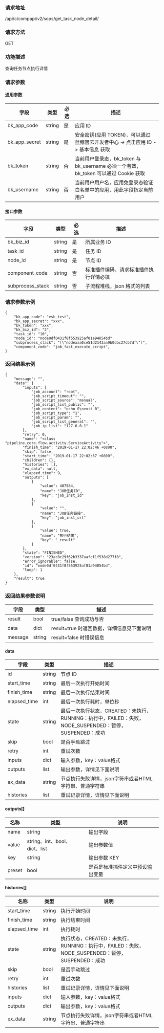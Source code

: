 
### 请求地址

/api/c/compapi/v2/sops/get_task_node_detail/



### 请求方法

GET


### 功能描述

查询任务节点执行详情

### 请求参数


#### 通用参数

| 字段 | 类型 | 必选 |  描述 |
|-----------|------------|--------|------------|
| bk_app_code  |  string    | 是 | 应用 ID     |
| bk_app_secret|  string    | 是 | 安全密钥(应用 TOKEN)，可以通过 蓝鲸智云开发者中心 -&gt; 点击应用 ID -&gt; 基本信息 获取 |
| bk_token     |  string    | 否 | 当前用户登录态，bk_token 与 bk_username 必须一个有效，bk_token 可以通过 Cookie 获取 |
| bk_username  |  string    | 否 | 当前用户用户名，应用免登录态验证白名单中的应用，用此字段指定当前用户 |

#### 接口参数

| 字段          |  类型       | 必选   |  描述            |
|---------------|------------|--------|------------------|
|   bk_biz_id    |   string     |   是   |  所属业务 ID |
|   task_id     |   string   |   是   |  任务 ID     |
|   node_id        | string     | 是         | 节点 ID                        |
|   component_code| string     | 否         | 标准插件编码，请求标准插件执行详情必填 |
|   subprocess_stack| string   | 否         | 子流程堆栈，json 格式的列表    |

### 请求参数示例

```
{
    "bk_app_code": "esb_test",
    "bk_app_secret": "xxx",
    "bk_token": "xxx",
    "bk_biz_id": "2",
    "task_id": "10",
    "node_id": "node0df0431f8f553925af01a94854bd"
    "subprocess_stack": "[\"nodeaaa0ce51d2143aa9b0dbc27cb7df\"]",
    "component_code": "job_fast_execute_script",
}
```

### 返回结果示例

```
{
    "message": "",
    "data": {
        "inputs": {
            "job_account": "root",
            "job_script_timeout": "",
            "job_script_source": "manual",
            "job_script_list_public": "",
            "job_content": "echo 0\nexit 0",
            "job_script_type": "1",
            "job_script_param": "",
            "job_script_list_general": "",
            "job_ip_list": "127.0.0.1"
        },
        "retry": 0,
        "name": "<class "pipeline.core.flow.activity.ServiceActivity">",
        "finish_time": "2019-01-17 22:02:46 +0800",
        "skip": false,
        "start_time": "2019-01-17 22:02:37 +0800",
        "children": {},
        "histories": [],
        "ex_data": null,
        "elapsed_time": 9,
        "outputs": [
            {
                "value": 407584,
                "name": "JOB任务ID",
                "key": "job_inst_id"
            },
            {
                "value": "",
                "name": "JOB任务链接",
                "key": "job_inst_url"
            },
            {
                "value": true,
                "name": "执行结果",
                "key": "_result"
            }
        ],
        "state": "FINISHED",
        "version": "23ac8c29f62b3337aafcf1f538d277f8",
        "error_ignorable": false,
        "id": "node0df0431f8f553925af01a94854bd",
        "loop": 1
    },
    "result": true
}
```

### 返回结果参数说明

| 字段      | 类型      | 描述      |
|-----------|----------|-----------|
|  result   |    bool    |      true/false 查询成功与否     |
|  data     |    dict    |      result=true 时返回数据，详细信息见下面说明     |
|  message  |    string  |      result=false 时错误信息     |

#### data

| 字段      | 类型      | 描述      |
|-----------|----------|-----------|
|  id           | string     | 节点 ID                        |
|  start_time   | string     | 最后一次执行开始时间           |
|  finish_time  | string     | 最后一次执行结束时间           |
|  elapsed_time | int        | 最后一次执行耗时，单位秒       |
|  state        | string     | 最后一次执行状态，CREATED：未执行，RUNNING：执行中，FAILED：失败，NODE_SUSPENDED：暂停，SUSPENDED：成功 |
|  skip         | bool       | 是否手动跳过                   |
|  retry        | int        | 重试次数                       |
|  inputs       | dict       | 输入参数，key：value格式       |
|  outputs      | list       | 输出参数，详情见下面说明       |
|  ex_data      | string     | 节点执行失败详情，json字符串或者HTML字符串、普通字符串 |
|  histories    | list       | 重试记录详情，详情见下面说明   |

#### outputs[]
|      名称     |     类型   |               说明             |
| ------------  | ---------- | ------------------------------ |
|  name         | string     | 输出字段                   |
|  value        | string、int、bool、dict、list | 输出参数值  |
|  key          | string     | 输出参数 KEY                   |
|  preset       | bool       | 是否是标准插件定义中预设输出变量   |


#### histories[]
|      名称     |     类型   |               说明             |
| ------------  | ---------- | ------------------------------ |
|  start_time   | string     | 执行开始时间                   |
|  finish_time  | string     | 执行结束时间                   |
|  elapsed_time | int        | 执行耗时                       |
|  state        | string     | 执行状态，CREATED：未执行，RUNNING：执行中，FAILED：失败，NODE_SUSPENDED：暂停，SUSPENDED：成功 |
|  skip         | bool       | 是否手动跳过                   |
|  retry        | int        | 重试次数                       |
|  histories    | list       | 重试记录详情，详情见下面说明   |
|  inputs       | dict       | 输入参数，key：value格式       |
|  outputs      | dict       | 输出参数，key：value格式       |
|  ex_data      | string     | 节点执行失败详情，json字符串或者HTML字符串、普通字符串 |